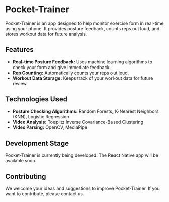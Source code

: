 # Pocket-Trainer

Pocket-Trainer is an app designed to help monitor exercise form in real-time using your phone. It provides posture feedback, counts reps out loud, and stores workout data for future analysis.

## Features

- **Real-time Posture Feedback:** Uses machine learning algorithms to check your form and give immediate feedback.
- **Rep Counting:** Automatically counts your reps out loud.
- **Workout Data Storage:** Keeps track of your workout data for future review.

## Technologies Used

- **Posture Checking Algorithms:** Random Forests, K-Nearest Neighbors (KNN), Logistic Regression
- **Video Analysis:** Toeplitz Inverse Covariance-Based Clustering
- **Video Parsing:** OpenCV, MediaPipe

## Development Stage

Pocket-Trainer is currently being developed. The React Native app will be available soon.

## Contributing

We welcome your ideas and suggestions to improve Pocket-Trainer. If you want to contribute, please contact us.
